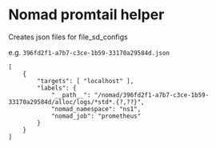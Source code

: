 # Nomad promtail helper

Creates json files for file_sd_configs

e.g. `396fd2f1-a7b7-c3ce-1b59-33170a29584d.json`
```
[
    {
        "targets": [ "localhost" ],
        "labels": {
            "__path__": "/nomad/396fd2f1-a7b7-c3ce-1b59-33170a29584d/alloc/logs/*std*.{?,??}",
            "nomad_namespace": "ns1",
            "nomad_job": "prometheus"
        }
    }
]
```